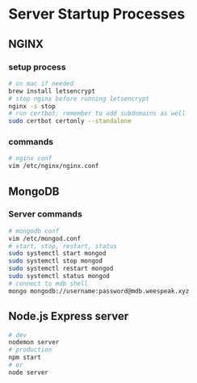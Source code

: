 # Server Startup Processes

## NGINX

### setup process

```bash
# on mac if needed
brew install letsencrypt
# stop nginx before running letsencrypt
nginx -s stop
# run certbot; remember to add subdomains as well
sudo certbot certonly --standalone
```

### commands

```bash
# nginx conf
vim /etc/nginx/nginx.conf
```

## MongoDB

### Server commands

```bash
# mongodb conf
vim /etc/mongod.conf
# start, stop, restart, status
sudo systemctl start mongod
sudo systemctl stop mongod
sudo systemctl restart mongod
sudo systemctl status mongod
# connect to mdb shell
mongo mongodb://username:password@mdb.weespeak.xyz
```

## Node.js Express server
```bash
# dev
nodemon server
# production
npm start
# or
node server
```
